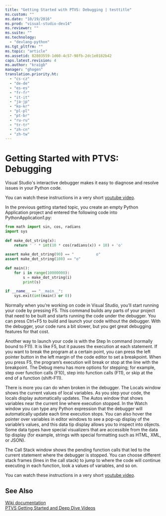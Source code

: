 ```yaml
---
title: "Getting Started with PTVS: Debugging | testtitle"
ms.custom: ""
ms.date: "10/19/2016"
ms.prod: "visual-studio-dev14"
ms.reviewer: ""
ms.suite: ""
ms.technology: 
  - "devlang-python"
ms.tgt_pltfrm: ""
ms.topic: "article"
ms.assetid: 82803559-1d60-4c57-98fb-2dc1e0182b42
caps.latest.revision: 4
ms.author: "kraigb"
manager: "ghogen"
translation.priority.ht: 
  - "cs-cz"
  - "de-de"
  - "es-es"
  - "fr-fr"
  - "it-it"
  - "ja-jp"
  - "ko-kr"
  - "pl-pl"
  - "pt-br"
  - "ru-ru"
  - "tr-tr"
  - "zh-cn"
  - "zh-tw"
---
```

# Getting Started with PTVS: Debugging
Visual Studio's interactive debugger makes it easy to diagnose and resolve issues in your Python code.  
  
 You can watch these instructions in a very short [youtube video](https://www.youtube.com/watch?v=bO7wpzgy74A&list=PLReL099Y5nRdLgGAdrb_YeTdEnd23s6Ff&index=4).  
  
 In the previous getting started topic, you create an empty Python Application project and entered the following code into PythonApplication1.py:  
  
```python  
from math import sin, cos, radians  
import sys  
  
def make_dot_string(x):  
    return ' ' * int(10 * cos(radians(x)) + 10) + 'o'  
  
assert make_dot_string(90) == "          o"  
assert make_dot_string(180) == "o"  
  
def main():  
    for i in range(10000000):  
        s = make_dot_string(i)  
        print(s)  
  
if __name__ == "__main__":  
    sys.exit(int(main() or 0))  
```  
  
 Normally when you’re working on code in Visual Studio, you’ll start running your code by pressing F5.  This command builds any parts of your project that need to be built and starts running the code under the debugger.  You can press Ctrl+F5 to build and launch your code without the debugger.  With the debugger, your code runs a bit slower, but you get great debugging features for that cost.  
  
 Another way to launch your code is with the Step In command (normally bound to F11).  It is like F5, but it pauses the execution at each statement.  If you want to break the program at a certain point, you can press the left pointer button in the left margin of the code editor to set a breakpoint.  When you press F5, the program’s execution will break or stop at the line with the breakpoint.  The Debug menu has more options for stepping; for example, step over function calls (F10), step into function calls (F11), or skip at the end of a function (shift-F11).  
  
 There is more you can do when broken in the debugger.  The Locals window shows the current values of local variables.  As you step your code, the locals display automatically updates.  The Autos window that shows variables near the current line where execution stopped.  In the Watch window you can type any Python expression that the debugger will automatically update each time execution stops.  You can also hover the pointer over variables in editor windows to see a pop-up display of the variable’s values, and this data tip display allows you to inspect into objects.  Some data types have special visualizers that are accessible from the data tip display (for example, strings with special formatting such as HTML, XML, or JSON).  
  
 The Call Stack window shows the pending function calls that led to the current statement where the debugger is stopped.  You can choose different stack frames (lines in the call stack) to jump to where the code will continue executing in each function, look a values of variables, and so on.  
  
 You can watch these instructions in a very short [youtube video](https://www.youtube.com/watch?v=bO7wpzgy74A&list=PLReL099Y5nRdLgGAdrb_YeTdEnd23s6Ff&index=4).  
  
## See Also  
 [Wiki documentation](https://github.com/Microsoft/PTVS/wiki/Debugging)   
 [PTVS Getting Started and Deep Dive Videos](https://www.youtube.com/playlist?list=PLReL099Y5nRdLgGAdrb_YeTdEnd23s6Ff)